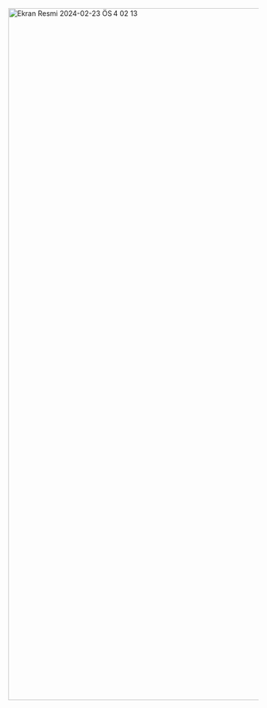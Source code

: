 <img width="1395" alt="Ekran Resmi 2024-02-23 ÖS 4 02 13" src="https://github.com/EsinEraslann/skorbord-tennis/assets/153627055/2941cd20-5d71-4d20-bbe5-4fa4d174f0aa">
